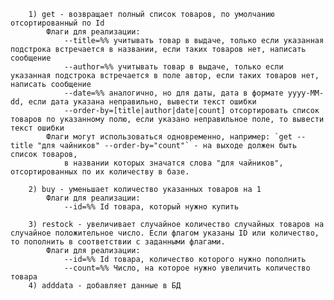 		1) get - возвращает полный список товаров, по умолчанию отсортированный по Id
			Флаги для реализации:
				--title=%% учитывать товар в выдаче, только если указанная подстрока встречается в названии, если таких товаров нет, написать сообщение
				--author=%% учитывать товар в выдаче, только если указанная подстрока встречается в поле автор, если таких товаров нет, написать сообщение
				--date=%% аналогично, но для даты, дата в формате yyyy-MM-dd, если дата указана неправильно, вывести текст ошибки
				--order-by=[title|author|date|count] отсортировать список товаров по указанному полю, если указано неправильное поле, то вывести текст ошибки
			Флаги могут использоваться одновременно, например: `get --title "для чайников" --order-by="count"` - на выходе должен быть список товаров,
				в названии которых значатся слова "для чайников", отсортированных по их количеству в базе.
				
		2) buy - уменьшает количество указанных товаров на 1
			Флаги для реализации:
				--id=%% Id товара, который нужно купить
				
		3) restock - увеличивает случайное количество случайных товаров на случайное положительное число. Если флагом указаны ID или количество, то пополнить в соответствии с заданными флагами.
			Флаги для реализации:
				--id=%% Id товара, количество которого нужно пополнить
				--count=%% Число, на которое нужно увеличить количество товара
		4) adddata - добавляет данные в БД
